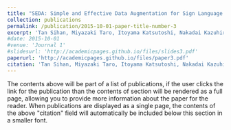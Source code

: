 ```yaml
---
title: "SEDA: Simple and Effective Data Augmentation for Sign Language Understanding"
collection: publications
permalink: /publication/2015-10-01-paper-title-number-3
excerpt: 'Tan Sihan, Miyazaki Taro, Itoyama Katsutoshi, Nakadai Kazuhiro.'
#date: 2015-10-01
#venue: 'Journal 1'
#slidesurl: 'http://academicpages.github.io/files/slides3.pdf'
paperurl: 'http://academicpages.github.io/files/paper3.pdf'
citation: 'Tan Sihan, Miyazaki Taro, Itoyama Katsutoshi, Nakadai Kazuhiro'
---
```


The contents above will be part of a list of publications, if the user clicks the link for the publication than the contents of section will be rendered as a full page, allowing you to provide more information about the paper for the reader. When publications are displayed as a single page, the contents of the above "citation" field will automatically be included below this section in a smaller font.
